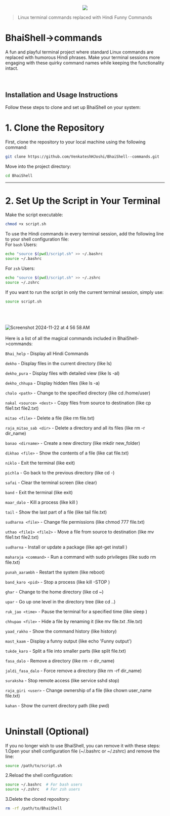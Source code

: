<p align="center">
  <img src="https://github.com/user-attachments/assets/c5fa46b9-1f57-4949-9517-79ae28d82a1a">
</p>

>Linux terminal commands replaced with Hindi Funny Commands

# BhaiShell->commands

A fun and playful terminal project where standard Linux commands are replaced with humorous Hindi phrases. Make your terminal sessions more engaging with these quirky command names while keeping the functionality intact.
<br/>
<br/>
<br/>



## Installation and Usage Instructions

Follow these steps to clone and set up BhaiShell on your system:
# 1. Clone the Repository

First, clone the repository to your local machine using the following command:
```bash
git clone https://github.com/VenkateshHJoshi/BhaiShell--commands.git
```
Move into the project directory:
```bash
cd BhaiShell
```
--------------------------------------------------------------------------------------
# 2. Set Up the Script in Your Terminal
Make the script executable:
```bash
chmod +x script.sh
```
To use the Hindi commands in every terminal session, add the following line to your shell configuration file:
<br/>
For `bash` Users:
```bash
echo "source $(pwd)/script.sh" >> ~/.bashrc
source ~/.bashrc
```
For `zsh` Users:
```bash
echo "source $(pwd)/script.sh" >> ~/.zshrc
source ~/.zshrc
```
If you want to run the script in only the current terminal session, simply use:
```bash
source script.sh
```
<br/>
<br/>
<br/>
<img alt="Screenshot 2024-11-22 at 4 56 58 AM" src="https://github.com/user-attachments/assets/6a3f6168-54e1-4b23-9ac4-a58621333dcc">
<br/>
<br/>
Here is a list of all the magical commands included in BhaiShell->commands:

`Bhai_help` - Display all Hindi Commands

`dekho` - Display files in the current directory (like ls)

`dekho_pura` - Display files with detailed view (like ls -al)

`dekho_chhupa` - Display hidden files (like ls -a)

`chalo <path>` - Change to the specified directory (like cd /home/user)

`nakal <source> <dest>` - Copy files from source to destination (like cp file1.txt file2.txt)

`mitao <file>` - Delete a file (like rm file.txt)

`raja_mitao_sab <dir>` - Delete a directory and all its files (like rm -r dir_name)

`banao <dirname>` - Create a new directory (like mkdir new_folder)

`dikhao <file>` - Show the contents of a file (like cat file.txt)

`niklo` - Exit the terminal (like exit)

`pichla` - Go back to the previous directory (like cd -)

`safai` - Clear the terminal screen (like clear)

`band` - Exit the terminal (like exit)

`maar_dalo` - Kill a process (like kill <pid>)

`tail` - Show the last part of a file (like tail file.txt)

`sudharna <file>` - Change file permissions (like chmod 777 file.txt)

`uthao <file1> <file2>` - Move a file from source to destination (like mv file1.txt file2.txt)

`sudharna` - Install or update a package (like apt-get install <package>)

`maharaja <command>` - Run a command with sudo privileges (like sudo rm file.txt)

`punah_aarambh` - Restart the system (like reboot)

`band_karo <pid>` - Stop a process (like kill -STOP <pid>)

`ghar` - Change to the home directory (like cd ~)

`upar` - Go up one level in the directory tree (like cd ..)

`ruk_jao <time>` - Pause the terminal for a specified time (like sleep <time>)

`chhupao <file>` - Hide a file by renaming it (like mv file.txt .file.txt)

`yaad_rakho` - Show the command history (like history)

`mast_kaam` - Display a funny output (like echo 'Funny output')

`tukde_karo` - Split a file into smaller parts (like split file.txt)

`fasa_dalo` - Remove a directory (like rm -r dir_name)

`jaldi_fasa_dalo` - Force remove a directory (like rm -rf dir_name)

`suraksha` - Stop remote access (like service sshd stop)

`raja_giri <user>` - Change ownership of a file (like chown user_name file.txt)

`kahan` - Show the current directory path (like pwd)
<br/>
<br/>
# Uninstall (Optional)
If you no longer wish to use BhaiShell, you can remove it with these steps:
<br/>
1.Open your shell configuration file (~/.bashrc or ~/.zshrc) and remove the line:
```bash
source /path/to/script.sh
```
2.Reload the shell configuration:
```bash
source ~/.bashrc  # For bash users
source ~/.zshrc   # For zsh users
```
3.Delete the cloned repository:
```bash
rm -rf /path/to/BhaiShell
```
